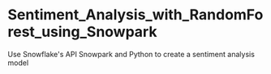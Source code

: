 # Sentiment_Analysis_with_RandomForest_using_Snowpark
Use Snowflake's API Snowpark and Python to create a sentiment analysis model
